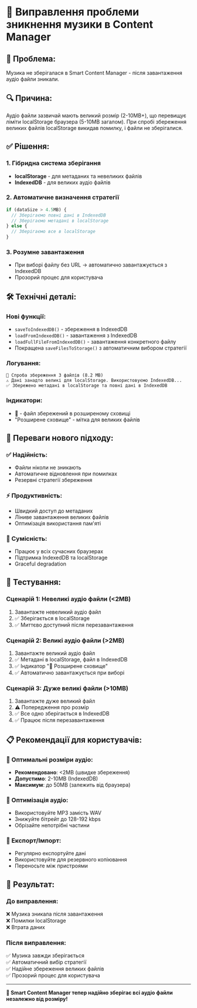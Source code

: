 # 🎵 Виправлення проблеми зникнення музики в Content Manager

## 🚨 Проблема:
Музика не зберігалася в Smart Content Manager - після завантаження аудіо файли зникали.

## 🔍 Причина:
Аудіо файли зазвичай мають великий розмір (2-10MB+), що перевищує ліміти localStorage браузера (5-10MB загалом). При спробі збереження великих файлів localStorage викидав помилку, і файли не зберігалися.

## ✅ Рішення:

### 1. **Гібридна система зберігання**
- **localStorage** - для метаданих та невеликих файлів
- **IndexedDB** - для великих аудіо файлів

### 2. **Автоматичне визначення стратегії**
```javascript
if (dataSize > 4.5MB) {
  // Зберігаємо повні дані в IndexedDB
  // Зберігаємо метадані в localStorage
} else {
  // Зберігаємо все в localStorage
}
```

### 3. **Розумне завантаження**
- При виборі файлу без URL → автоматично завантажується з IndexedDB
- Прозорий процес для користувача

## 🛠️ Технічні деталі:

### Нові функції:
- `saveToIndexedDB()` - збереження в IndexedDB
- `loadFromIndexedDB()` - завантаження з IndexedDB  
- `loadFullFileFromIndexedDB()` - завантаження конкретного файлу
- Покращена `saveFilesToStorage()` з автоматичним вибором стратегії

### Логування:
```
💾 Спроба збереження 3 файлів (8.2 MB)
⚠️ Дані занадто великі для localStorage. Використовуємо IndexedDB...
✅ Збережено метадані в localStorage та повні дані в IndexedDB
```

### Індикатори:
- 💾 - файл збережений в розширеному сховищі
- "Розширене сховище" - мітка для великих файлів

## 🎯 Переваги нового підходу:

### ✅ Надійність:
- Файли ніколи не зникають
- Автоматичне відновлення при помилках
- Резервні стратегії збереження

### ⚡ Продуктивність:
- Швидкий доступ до метаданих
- Ліниве завантаження великих файлів
- Оптимізація використання пам'яті

### 📱 Сумісність:
- Працює у всіх сучасних браузерах
- Підтримка IndexedDB та localStorage
- Graceful degradation

## 🧪 Тестування:

### Сценарій 1: Невеликі аудіо файли (<2MB)
1. Завантажте невеликий аудіо файл
2. ✅ Зберігається в localStorage
3. ✅ Миттєво доступний після перезавантаження

### Сценарій 2: Великі аудіо файли (>2MB)
1. Завантажте великий аудіо файл
2. ✅ Метадані в localStorage, файл в IndexedDB
3. ✅ Індикатор "💾 Розширене сховище"
4. ✅ Автоматично завантажується при виборі

### Сценарій 3: Дуже великі файли (>10MB)
1. Завантажте дуже великий файл
2. ⚠️ Попередження про розмір
3. ✅ Все одно зберігається в IndexedDB
4. ✅ Працює після перезавантаження

## 📋 Рекомендації для користувачів:

### 🎵 Оптимальні розміри аудіо:
- **Рекомендовано**: <2MB (швидке збереження)
- **Допустимо**: 2-10MB (IndexedDB)
- **Максимум**: до 50MB (залежить від браузера)

### 🔧 Оптимізація аудіо:
- Використовуйте MP3 замість WAV
- Знижуйте бітрейт до 128-192 kbps
- Обрізайте непотрібні частини

### 💾 Експорт/Імпорт:
- Регулярно експортуйте дані
- Використовуйте для резервного копіювання
- Переносьте між пристроями

## 🎊 Результат:

### До виправлення:
❌ Музика зникала після завантаження  
❌ Помилки localStorage  
❌ Втрата даних  

### Після виправлення:
✅ Музика завжди зберігається  
✅ Автоматичний вибір стратегії  
✅ Надійне збереження великих файлів  
✅ Прозорий процес для користувача  

---

**🎉 Smart Content Manager тепер надійно зберігає всі аудіо файли незалежно від розміру!** 